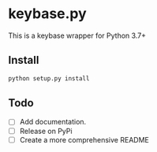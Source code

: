 # keybase.py

This is a keybase wrapper for Python 3.7+

## Install

```sh
python setup.py install
```

## Todo

* [ ] Add documentation.
* [ ] Release on PyPi
* [ ] Create a more comprehensive README
